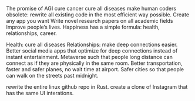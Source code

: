 The promise of AGI
cure cancer
cure all diseases
make human coders obsolete: rewrite all existing code in the most efficient way possible. 
Create any app you want
Write novel research papers on all academic fields
Improve people’s lives. Happiness has a simple formula: health, relationships, career. 

Health: cure all diseases
Relationships: make deep connections easier. Better social media apps that optimize for deep connections instead of instant entertainment. Metaverse such that people long distance can connect as if they are physically in the same room. 
Better transportation, faster and safer planes, no wait time at airport. Safer cities so that people can walk on the streets past midnight. 

rewrite the entire linux github repo in Rust.
create a clone of Instagram that has the same UI interations.